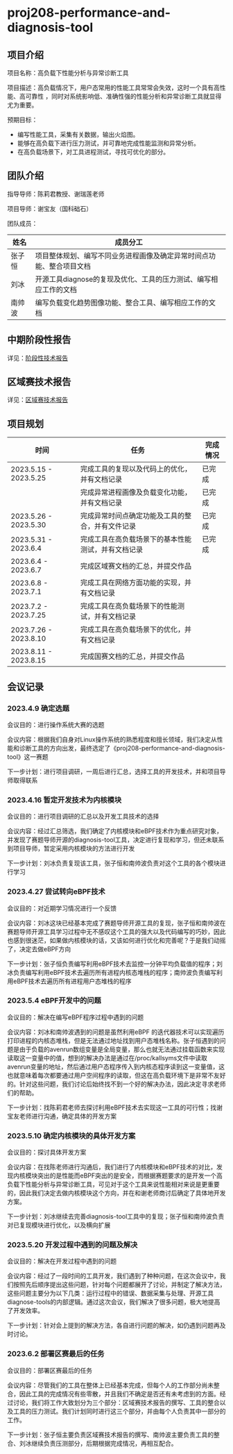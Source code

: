 # proj208-performance-and-diagnosis-tool

## 项目介绍

项目名称：高负载下性能分析与异常诊断工具

项目描述：高负载情况下，用户态常用的性能工具常常会失效，这时一个具有高性能、高可靠性 ，同时对系统影响低、准确性强的性能分析和异常诊断工具就显得尤为重要。

预期目标：

- 编写性能工具，采集有关数据，输出火焰图。
- 能够在高负载下进行压力测试，并可靠地完成性能监测和异常分析。
- 在高负载场景下，对工具进程测试，寻找可优化的部分。

## 团队介绍

指导导师：陈莉君教授、谢瑞莲老师

项目导师：谢宝友（国科础石）

团队成员：

| 姓名   | 成员分工                                                     |
| ------ | ------------------------------------------------------------ |
| 张子恒 | 项目整体规划、编写不同业务进程画像及确定异常时间点功能、整合项目文档 |
| 刘冰   | 开源工具diagnose的复现及优化、工具的压力测试、编写相应工作的文档 |
| 南帅波 | 编写负载变化趋势图像功能、整合工具、编写相应工作的文档        |

## 中期阶段性报告

详见：[阶段性技术报告](https://gitlab.eduxiji.net/202311664111382/project1466467-176202/-/blob/main/阶段性技术报告.md)

## 区域赛技术报告

详见：[区域赛技术报告](https://gitlab.eduxiji.net/202311664111382/project1466467-176202/-/blob/main/区域赛技术报告.md)

## 项目规划

| 时间                  | 任务                                               | 完成情况 |
| --------------------- | -------------------------------------------------- | -------- |
| 2023.5.15 - 2023.5.25 | 完成工具的复现以及代码上的优化，并有文档记录       | 已完成   |
|                       | 完成异常进程画像及负载变化功能，并有文档记录       | 已完成   |
| 2023.5.26 - 2023.5.30 | 完成异常时间点确定功能及工具的整合，并有文件记录   | 已完成   |
| 2023.5.31 - 2023.6.4  | 完成工具在高负载场景下的基本性能测试，并有文档记录 | 已完成   |
| 2023.6.4   - 2023.6.7 | 完成区域赛文档的汇总，并提交作品                   |          |
| 2023.6.8   - 2023.7.1 | 完成工具在网络方面功能的实现，并有文档记录         |          |
| 2023.7.2 - 2023.7.25  | 完成工具在高负载场景下的性能测试，并有文档记录     |          |
| 2023.7.26 - 2023.8.10 | 完成工具在高负载场景下的优化，并有文档记录         |          |
| 2023.8.11 - 2023.8.15 | 完成国赛文档的汇总，并提交作品                     |          |

## 会议记录

### 2023.4.9 确定选题

会议目的：进行操作系统大赛的选题

会议内容：根据我们自身对Linux操作系统的熟悉程度和擅长领域，我们决定从性能和诊断工具的方向出发，最终选定了《proj208-performance-and-diagnosis-tool》这一赛题

下一步计划：进行项目调研，一周后进行汇总，选择工具的开发技术，并和项目导师取得联系

### 2023.4.16 暂定开发技术为内核模块

会议目的：进行项目调研的汇总以及开发工具技术的选择

会议内容：经过汇总筛选，我们确定了内核模块和eBPF技术作为重点研究对象，并发现了赛题导师开源的diagnosis-tool工具，决定进行复现和学习，但还未联系到项目导师，暂定采用内核模块的方法进行开发

下一步计划：刘冰负责复现该工具，张子恒和南帅波负责对这个工具的各个模块进行学习

### 2023.4.27 尝试转向eBPF技术

会议目的：对近期学习情况进行一个反馈

会议内容：刘冰这块已经基本完成了赛题导师开源工具的复现，张子恒和南帅波在赛题导师开源工具学习过程中无不感叹这个工具的强大以及代码编写的巧妙，因此也感到很迷茫，如果做内核模块的话，又该如何进行优化和完善呢？于是我们动摇了，决定去做eBPF方向

下一步计划：张子恒负责编写利用eBPF技术去监控一分钟平均负载值的程序；刘冰负责编写利用eBPF技术去遍历所有进程内核态堆栈的程序；南帅波负责编写利用eBPF技术去遍历所有进程用户态堆栈的程序

### 2023.5.4 eBPF开发中的问题

会议目的：解决在编写eBPF程序过程中遇到的问题

会议内容：刘冰和南帅波遇到的问题是虽然利用eBPF 的迭代器技术可以实现遍历打印进程的内核态堆栈，但是无法通过地址找到用户态堆栈名称。张子恒遇到的问题是由于负载的avenrun数组变量是全局变量，那么也就无法通过挂载函数来实现读取这一变量中的值，想到的解决办法是通过在/proc/kallsyms文件中读取avenrun变量的地址，然后通过用户态程序传入到内核态程序读到这一变量值，这也就意味着每次都要通过用户空间程序的读取，但这在高负载环境下是非常不友好的。针对这些问题，我们讨论后始终找不到一个好的解决办法，因此决定寻求老师们的帮助。

下一步计划：找陈莉君老师去探讨利用eBPF技术去实现这一工具的可行性；找谢宝友老师进行沟通，确定具体的开发方案

### 2023.5.10 确定内核模块的具体开发方案

会议目的：探讨具体开发方案

会议内容：在找陈老师进行沟通后，我们进行了内核模块和eBPF技术的对比，发现内核模块突出的是性能而eBPF突出的是安全，而根据赛题要求的是开发一个高负载下性能分析与异常诊断工具，可见对于这个工具来说性能相对来说是更重要的，因此我们决定去做内核模块这个方向，并在和谢老师商讨后确定了具体地开发方案。

下一步计划：刘冰继续去完善diagnosis-tool工具中的复现；张子恒和南帅波负责对已复现模块进行优化，以及横向扩展

### 2023.5.20 开发过程中遇到的问题及解决

会议目的：解决在开发过程中遇到的问题

会议内容：经过了一段时间的工具开发，我们遇到了种种问题，在这次会议中，我们按照先后顺序提出这些问题，针对每个问题都展开了讨论，并制定了解决方法，这些问题主要分为以下几类：运行过程中的错误、数据采集与处理、开源工具diagnose-tools的内部逻辑。通过这次会议，我们解决了很多问题，极大地提高了开发效率。

下一步计划：针对会上提到的解决方法，各自进行问题的解决，如仍遇到问题再及时讨论。

### 2023.6.2    部署区赛最后的任务

会议目的：部署区赛最后的任务

会议内容：尽管我们的工具在整体上已经基本完成，但每个人的工作部分尚未整合，因此工具的完成情况有些零散，并且我们不确定是否还有未考虑到的方面。经过讨论，我们将工作大致划分为三个部分：区域赛技术报告的撰写、工具的整合以及工具的压力测试。我们计划同时进行这三个部分，并由每个人负责其中一部分的工作。

下一步计划：张子恒主要负责区域赛技术报告的撰写、南帅波主要负责工具的整合、刘冰继续负责压测部分，后期根据完成情况，再相互配合。

